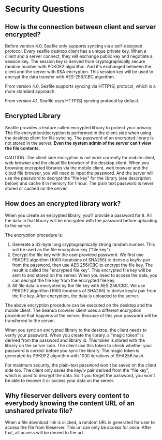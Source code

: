 # Security Questions

## How is the connection between client and server encrypted?

Before version 4.0, Seafile only supports syncing via a self-designed protocol. Every seafile desktop client has a unique private key. When a client and a server connect, they will exchange public key and negotiate a session key. The session key is derived from cryptographically secure random number with PDKDF2 algorithm. And it's exchanged between the client and the server with RSA encryption. This session key will be used to encrypt the data transfer with AES-256/CBC algorithm. 

From version 4.0, Seafile supports syncing via HTTP(S) protocol, which is a more standard approach.

From version 4.1, Seafile uses HTTP(S) syncing protocol by default.

## Encrypted Library

Seafile provides a feature called encrypted library to protect your privacy. The file encryption/decryption is performed in the client-side when using the desktop client for file syncing. The password of an encrypted library is not stored in the server. **Even the system admin of the server can't view the file contents**. 

CAUTION: The client side encryption is not work currently for mobile client, web browser and the cloud file browser of the desktop client. When you browsing encrypted libraries via the mobile client, web browser and the cloud file browser, you will need to input the password. And the server will use the password to decrypt the "file key" for the library (see description below) and cache it in memory for 1 hour. The plain text password is never stored or cached on the server.

## How does an encrypted library work?

When you create an encrypted library, you'll provide a password for it. All the data in that library will be encrypted with the password before uploading to the server.

The encryption procedure is:

1. Generate a 32-byte long cryptographically strong random number. This will be used as the file encryption key ("file key").
2. Encrypt the file key with the user provided password. We first use PBKDF2 algorithm (1000 iteratioins of SHA256) to derive a key/iv pair from the password, then use AES 256/CBC to encrypt the file key. The result is called the "encrypted file key". This encrypted file key will be sent to and stored on the server. When you need to access the data, you can decrypt the file key from the encrypted file key.
3. All file data is encrypted by the file key with AES 256/CBC. We use PBKDF2 algorithm (1000 iterations of SHA256) to derive key/iv pair from the file key. After encryption, the data is uploaded to the server.

The above encryption procedure can be executed on the desktop and the mobile client. The Seahub browser client uses a different encryption procedure that happens at the server. Because of this your password will be transferred to the server.

When you sync an encrypted library to the desktop, the client needs to verify your password. When you create the library, a "magic token" is derived from the password and library id. This token is stored with the library on the server side. The client use this token to check whether your password is correct before you sync the library. The magic token is generated by PBKDF2 algorithm with 1000 iterations of SHA256 hash.

For maximum security, the plain-text password won't be saved on the client side too. The client only saves the key/iv pair derived from the "file key", which is used to decrypt the data. So if you forget the password, you won't be able to recover it or access your data on the server.

## Why fileserver delivers every content to everybody knowing the content URL of an unshared private file?

When a file download link is clicked, a random URL is generated for user to access the file from fileserver. This url can only be access for once. After that, all access will be denied to the url.

